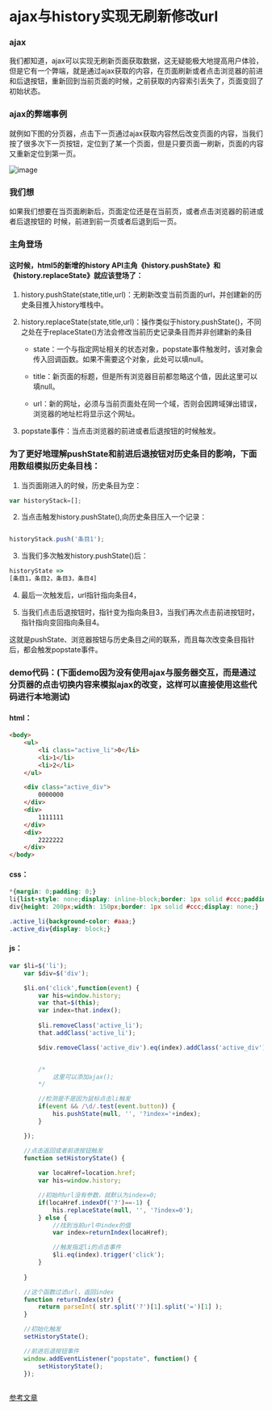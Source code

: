 # ajax与history实现无刷新修改url
### ajax
我们都知道，ajax可以实现无刷新页面获取数据，这无疑能极大地提高用户体验，但是它有一个弊端，就是通过ajax获取的内容，在页面刷新或者点击浏览器的前进和后退按钮，重新回到当前页面的时候，之前获取的内容索引丢失了，页面变回了初始状态。
### ajax的弊端事例
就例如下图的分页器，点击下一页通过ajax获取内容然后改变页面的内容，当我们按了很多次下一页按钮，定位到了某一个页面，但是只要页面一刷新，页面的内容又重新定位到第一页。

![image](http://note.youdao.com/yws/api/personal/file/4577909FE1C24D80B2C5FAD6ABD2F786?method=download&shareKey=8aab9f4fb9bd4678a6d3cd16b8ec280b)

### 我们想
如果我们想要在当页面刷新后，页面定位还是在当前页，或者点击浏览器的前进或者后退按钮的 时候，前进到前一页或者后退到后一页。


### 主角登场
#### 这时候，html5的新增的history API主角《history.pushState》和《history.replaceState》就应该登场了：

1. history.pushState(state,title,url)：无刷新改变当前页面的url，并创建新的历史条目推入history堆栈中。


2. history.replaceState(state,title,url)：操作类似于history.pushState()，不同之处在于replaceState()方法会修改当前历史记录条目而并非创建新的条目

    - state：一个与指定网址相关的状态对象，popstate事件触发时，该对象会传入回调函数。如果不需要这个对象，此处可以填null。

    - title：新页面的标题，但是所有浏览器目前都忽略这个值，因此这里可以填null。

    - url：新的网址，必须与当前页面处在同一个域，否则会因跨域弹出错误，浏览器的地址栏将显示这个网址。


3. popstate事件：当点击浏览器的前进或者后退按钮的时候触发。

### 为了更好地理解pushState和前进后退按钮对历史条目的影响，下面用数组模拟历史条目栈：

1. 当页面刚进入的时候，历史条目为空：

```js
var historyStack=[];
```

2. 当点击触发history.pushState(),向历史条目压入一个记录：

```js

historyStack.push('条目1');

```

3. 当我们多次触发history.pushState()后：

```js
historyState =>
[条目1，条目2，条目3，条目4]

```

4. 最后一次触发后，url指针指向条目4，


5. 当我们点击后退按钮时，指针变为指向条目3，当我们再次点击前进按钮时，指针指向变回指向条目4。


这就是pushState、浏览器按钮与历史条目之间的联系，而且每次改变条目指针后，都会触发popstate事件。



### demo代码：(**下面demo因为没有使用ajax与服务器交互，而是通过分页器的点击切换内容来模拟ajax的改变，这样可以直接使用这些代码进行本地测试**)

#### html：
```html
<body>
	<ul>
		<li class="active_li">0</li>
		<li>1</li>
		<li>2</li>
	</ul>

	<div class="active_div">
		0000000
	</div>
	<div>
		1111111
	</div>
	<div>
		2222222
	</div>
</body>
```
#### css：
```css
*{margin: 0;padding: 0;}
li{list-style: none;display: inline-block;border: 1px solid #ccc;padding: 5px 10px;}
div{height: 200px;width: 150px;border: 1px solid #ccc;display: none;}

.active_li{background-color: #aaa;}
.active_div{display: block;}
```

#### js：
```js
var $li=$('li');
	var $div=$('div');

	$li.on('click',function(event) {
		var his=window.history;
		var that=$(this);
		var index=that.index();
		
		$li.removeClass('active_li');
		that.addClass('active_li');

		$div.removeClass('active_div').eq(index).addClass('active_div');


		/*
			这里可以添加ajax();
		*/

		//检测是不是因为鼠标点击li触发
		if(event && /\d/.test(event.button)) {
			his.pushState(null, '', '?index='+index);
		}	

	});

	//点击返回或者前进按钮触发
	function setHistoryState() {
		
		var locaHref=location.href;
		var his=window.history;

		//初始时url没有参数，就默认为index=0;
		if(locaHref.indexOf('?')==-1) {
			his.replaceState(null, '', '?index=0');
		} else {	
			//找到当前url中index的值
			var index=returnIndex(locaHref);

			//触发指定li的点击事件
			$li.eq(index).trigger('click');
		}
		
	}

	//这个函数过滤url，返回index
	function returnIndex(str) {
		return parseInt( str.split('?')[1].split('=')[1] );
	}

	//初始化触发
	setHistoryState();

	//前进后退按钮事件
	window.addEventListener("popstate", function() {
        setHistoryState();                          
    });
    
```


[参考文章](http://www.zhangxinxu.com/wordpress/2013/06/html5-history-api-pushstate-replacestate-ajax/)
